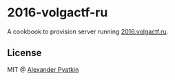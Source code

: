 # 2016-volgactf-ru
A cookbook to provision server running [2016.volgactf.ru](https://2016.volgactf.ru).

## License
MIT @ [Alexander Pyatkin](https://github.com/aspyatkin)
